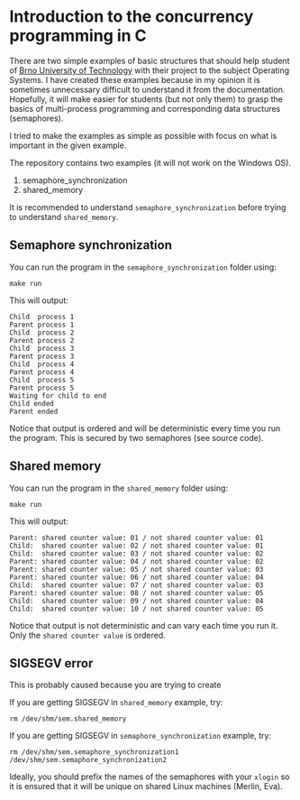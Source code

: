 # Introduction to the concurrency programming in C
There are two simple examples of basic structures that should help student of [Brno University of Technology](https://www.fit.vutbr.cz/) with their project to the subject Operating Systems. I have created these examples because in my opinion it is sometimes unnecessary difficult to understand it from the documentation. Hopefully, it will make easier for students (but not only them) to grasp the basics of multi-process programming and corresponding data structures (semaphores).

I tried to make the examples as simple as possible with focus on what is important in the given example.

The repository contains two examples (it will not work on the Windows OS).

1. semaphore_synchronization
2. shared_memory

It is recommended to understand `semaphore_synchronization` before trying to understand `shared_memory`.

## Semaphore synchronization
You can run the program in the `semaphore_synchronization` folder using:

```
make run
```

This will output:

```
Child  process 1
Parent process 1
Child  process 2
Parent process 2
Child  process 3
Parent process 3
Child  process 4
Parent process 4
Child  process 5
Parent process 5
Waiting for child to end
Child ended
Parent ended
```

Notice that output is ordered and will be deterministic every time you run the program. This is secured by two semaphores (see source code).

## Shared memory
You can run the program in the `shared_memory` folder using:

```
make run
```

This will output:

```
Parent: shared counter value: 01 / not shared counter value: 01
Child:  shared counter value: 02 / not shared counter value: 01
Child:  shared counter value: 03 / not shared counter value: 02
Parent: shared counter value: 04 / not shared counter value: 02
Parent: shared counter value: 05 / not shared counter value: 03
Parent: shared counter value: 06 / not shared counter value: 04
Child:  shared counter value: 07 / not shared counter value: 03
Parent: shared counter value: 08 / not shared counter value: 05
Child:  shared counter value: 09 / not shared counter value: 04
Child:  shared counter value: 10 / not shared counter value: 05
```

Notice that output is not deterministic and can vary each time you run it. Only the `shared counter value` is ordered.


## SIGSEGV error
This is probably caused because you are trying to create 

 If you are getting SIGSEGV in `shared_memory` example, try:

```
rm /dev/shm/sem.shared_memory
```

If you are getting SIGSEGV in `semaphore_synchronization` example, try:

```
rm /dev/shm/sem.semaphore_synchronization1 /dev/shm/sem.semaphore_synchronization2
```

Ideally, you should prefix the names of the semaphores with your `xlogin` so it is ensured that it will be unique on shared Linux machines (Merlin, Eva).
